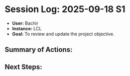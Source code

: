 # Session Log: 2025-09-18 S1

*   **User:** Bachir
*   **Instance:** LCL
*   **Goal:** To review and update the project objective.

## Summary of Actions:

## Next Steps:
